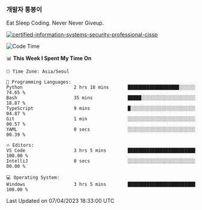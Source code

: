### 개발자 통붕이
Eat Sleep Coding.
Never Never Giveup.

[![certified-information-systems-security-professional-cissp](https://user-images.githubusercontent.com/44606727/157613689-acd84ec6-5f8f-4e79-89d9-a8d51f033634.png)](https://www.credly.com/badges/f394a010-85a0-450b-9136-8043af01d71c/public_url)

<!--START_SECTION:waka-->
![Code Time](http://img.shields.io/badge/Code%20Time-1%2C503%20hrs-blue)

📊 **This Week I Spent My Time On** 

```text
🕑︎ Time Zone: Asia/Seoul

💬 Programming Languages: 
Python                   2 hrs 18 mins       ███████████████████░░░░░░   74.65 % 
Bash                     35 mins             █████░░░░░░░░░░░░░░░░░░░░   18.87 % 
TypeScript               9 mins              █░░░░░░░░░░░░░░░░░░░░░░░░   04.87 % 
Git                      1 min               ░░░░░░░░░░░░░░░░░░░░░░░░░   00.57 % 
YAML                     0 secs              ░░░░░░░░░░░░░░░░░░░░░░░░░   00.39 % 

🔥 Editors: 
VS Code                  3 hrs 5 mins        █████████████████████████   100.00 % 
IntelliJ                 0 secs              ░░░░░░░░░░░░░░░░░░░░░░░░░   00.00 % 

💻 Operating System: 
Windows                  3 hrs 5 mins        █████████████████████████   100.00 % 
```


 Last Updated on 07/04/2023 18:33:00 UTC
<!--END_SECTION:waka-->
